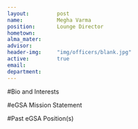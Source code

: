```yaml
---
layout:     	post
name:      		Megha Varma
position: 		Lounge Director
hometown: 		
alma_mater: 	
advisor: 		
header-img: 	"img/officers/blank.jpg"
active: 		true
email: 			
department: 	
---
```


#Bio and Interests


#eGSA Mission Statement


#Past eGSA Position(s)
